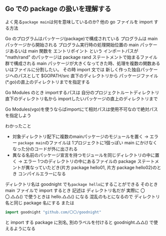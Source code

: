 ## Go での package の扱いを理解する
よく見る`package main`は何を意味しているのか?
他の go ファイルを import する方法

Go のプログラムはパッケージ(package)で構成されている
プログラムは main パッケージから開始される
プログラム実行時の処理開始位置の main パッケージあるいは main 関数を エントリポイント という
インポートパスが "math/rand" のパッケージは package rand ステートメントで始まるファイル群で構成される
main パッケージが大きくなってきた時、処理を複数の関数あるいはファイルに分割したい。
その時 import 文では 新しく作った独自パッケージへのパスとして $GOPATH/src 直下のディレクトリから パッケージファイル(*.go)の直上のディレクトリまでを指定する

Go Modules のとき importするパスは 自分のプロジェクトルートディレクトリ直下のディレクトリ名から importしたいパッケージの直上のディレクトリまで

Go Modules(vgo)を使うならばimportにて相対パスは使用不可なので絶対パスを指定しよう

わかったこと
- 対象ディレクトリ配下に複数のmainパッケージのモジュールを置く
→ エラー
`package main`のファイルは 1プロジェクトに1個っぽい
main にかけなくなった分のコードが外に出される
- 異なる名前のパッケージ宣言を持つモジュールを同じディレクトリの中に置く
→ エラー
1つのディレクトリの中にあるファイルの package ステートメントが異なっていたどき(片方 package hello01, 片方 package hello02)のとき コンパイルエラーになる

ディレクトリ名は goodnight でも`package hello`にすることができる
そのとき main ファイルで import するとき 記述は ディレクトリ名だが 実際に 〇〇.△△() で使うときは hello.△△() になる
混乱のもとになるので ディレクトリ名と同じ package 名にする
または
```go
import goodnight "github.com/〇〇/goodnight"
```
と import する package に別名, 別のラベルを付けると goodnight.△△() で使えるようになる

